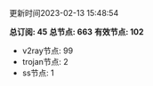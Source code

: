 更新时间2023-02-13 15:48:54

**总订阅: 45**
**总节点: 663**
**有效节点: 102**
- v2ray节点: 99
- trojan节点: 2
- ss节点: 1
